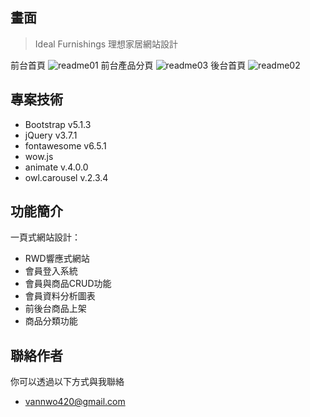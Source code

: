 ## 畫面

> Ideal Furnishings 理想家居網站設計

前台首頁
![readme01](https://github.com/vann420/Ideal-Furnishings240402/assets/165571974/b4ec8e11-b583-44f7-9fbe-f32bb6e340ec)
前台產品分頁
![readme03](https://github.com/vann420/Ideal-Furnishings240402/assets/165571974/62fd7989-c6c3-49d8-ba95-1cb8bd3d7035)
後台首頁
![readme02](https://github.com/vann420/Ideal-Furnishings240402/assets/165571974/222637b1-57a1-437d-bc26-c20cde39ab7c)


## 專案技術

- Bootstrap v5.1.3
- jQuery v3.7.1
- fontawesome v6.5.1
- wow.js
- animate v.4.0.0
- owl.carousel v.2.3.4


## 功能簡介

一頁式網站設計：

- RWD響應式網站
- 會員登入系統
- 會員與商品CRUD功能
- 會員資料分析圖表
- 前後台商品上架
- 商品分類功能



## 聯絡作者


你可以透過以下方式與我聯絡

- vannwo420@gmail.com

